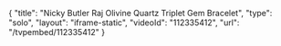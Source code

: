 {
    "title": "Nicky Butler Raj Olivine Quartz Triplet Gem Bracelet",
    "type": "solo",
    "layout": "iframe-static",
    "videoId": "112335412",
    "url": "\/tvpembed\/112335412"
}